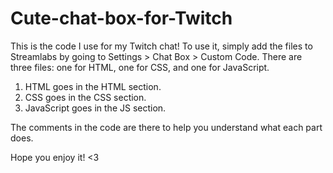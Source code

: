 # Cute-chat-box-for-Twitch

This is the code I use for my Twitch chat!
To use it, simply add the files to Streamlabs by going to Settings > Chat Box > Custom Code. There are three files: one for HTML, one for CSS, and one for JavaScript.

1. HTML goes in the HTML section.
2. CSS goes in the CSS section.
3. JavaScript goes in the JS section.
   
The comments in the code are there to help you understand what each part does.

Hope you enjoy it! <3
